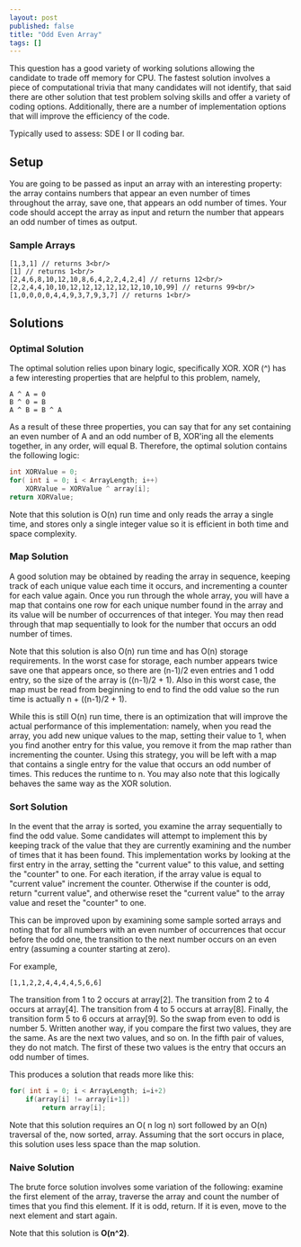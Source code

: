 ```yaml
---
layout: post
published: false
title: "Odd Even Array"
tags: []
---
```


This question has a good variety of working solutions allowing the candidate to trade off memory for CPU. The fastest solution involves a piece of computational trivia that many candidates will not identify, that said there are other solution that test problem solving skills and offer a variety of coding options.  Additionally, there are a number of implementation options that will improve the efficiency of the code.

Typically used to assess: SDE I or II coding bar.

## Setup
You are going to be passed as input an array with an interesting property: the array contains numbers that appear an even number of times throughout the array, save one, that appears an odd number of times.  Your code should accept the array as input and return the number that appears an odd number of times as output.

### Sample Arrays
```
[1,3,1] // returns 3<br/>
[1] // returns 1<br/>
[2,4,6,8,10,12,10,8,6,4,2,2,4,2,4] // returns 12<br/>
[2,2,4,4,10,10,12,12,12,12,12,12,10,10,99] // returns 99<br/>
[1,0,0,0,0,4,4,9,3,7,9,3,7] // returns 1<br/>
```

## Solutions
### Optimal Solution

The optimal solution relies upon binary logic, specifically XOR.  XOR (^) has a few interesting properties that are helpful to this problem, namely,

```
A ^ A = 0
B ^ 0 = B
A ^ B = B ^ A
```

As  a result of these three properties, you can say that for any set containing an even number of A and an odd number of B, XOR'ing all the elements together, in any order, will equal B.  Therefore, the optimal solution contains the following logic:

```cpp
int XORValue = 0;
for( int i = 0; i < ArrayLength; i++)
    XORValue = XORValue ^ array[i];
return XORValue;
```

Note that this solution is O(n) run time and only reads the array a single time, and stores only a single integer value so it is efficient in both time and space complexity.

### Map Solution
A good solution may be obtained by reading the array in sequence, keeping track of each unique value each time it occurs, and incrementing a counter for each value again.  Once you run through the whole array, you will have a map that contains one row for each unique number found in the array and its value will be number of occurrences of that integer.  You may then read through that map sequentially to look for the number that occurs an odd number of times.

Note that this solution is also O(n) run time and has O(n) storage requirements.  In the worst case for storage, each number appears twice save one that appears once, so there are (n-1)/2 even entries and 1 odd entry, so the size of the array is ((n-1)/2 + 1).  Also in this worst case, the map must be read from beginning to end to find the odd value so the run time is actually n + ((n-1)/2 + 1).

While this is still O(n) run time, there is an optimization that will improve the actual performance of this implementation: namely, when you read the array, you add new unique values to the map, setting their value to 1, when you find another entry for this value, you remove it from the map rather than incrementing the counter.  Using this strategy, you will be left with a map that contains a single entry for the value that occurs an odd number of times.  This reduces the runtime to n.  You may also note that this logically behaves the same way as the XOR solution.

### Sort Solution
In the event that the array is sorted, you examine the array sequentially to find the odd value.  Some candidates will attempt to implement this by keeping track of the value that they are currently examining and the number of times that it has been found.  This implementation works by looking at the first entry in the array, setting the "current value" to this value, and setting the "counter" to one.  For each iteration, if the array value is equal to "current value" increment the counter.  Otherwise if the counter is odd, return "current value", and otherwise reset the "current value" to the array value and reset the "counter" to one.

This can be improved upon by examining some sample sorted arrays and noting that for all numbers with an even number of occurrences that occur before the odd one, the transition to the next number occurs on an even entry (assuming a counter starting at zero).

For example,

```
[1,1,2,2,4,4,4,4,5,6,6]
```

The transition from 1 to 2 occurs at array[2]. The transition from 2 to 4 occurs at array[4].  The transition from 4 to 5 occurs at array[8].  Finally, the transition form 5 to 6 occurs at array[9].  So the swap from even to odd is number 5. Written another way, if you compare the first two values, they are the same.  As are the next two values, and so on.  In the fifth pair of values, they do not match.  The first of these two values is the entry that occurs an odd number of times.

This produces a solution that reads more like this:
```cpp
for( int i = 0; i < ArrayLength; i=i+2)
    if(array[i] != array[i+1])
        return array[i];
```

Note that this solution requires an O( n log n) sort followed by an O(n) traversal of the, now sorted, array.  Assuming that the sort occurs in place, this solution uses less space than the map solution.

### Naive Solution
The brute force solution involves some variation of the following: examine the first element of the array, traverse the array and count the number of times that you find this element.  If it is odd, return.  If it is even, move to the next element and start again.

Note that this solution is **O(n^2)**.
